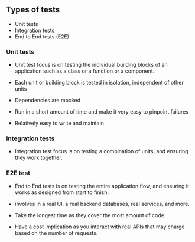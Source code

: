 ## Types of tests

* Unit tests
* Integration tests
* End to End tests (E2E) 

### Unit tests

* Unit test focus is on testing the individual building blocks of an application such as a class or a function or a component. 

* Each unit or building block is tested in isolation, independent of other units

* Dependencies are mocked 

* Run in a short amount of time and make it very easy to pinpoint failures

* Relatively easy to write and maintain

### Integration tests

* Integration test focus is on testing a combination of units, and ensuring they work together. 

### E2E test 

* End to End tests is on testing the entire application flow, and ensuring it works as designed from start to finish. 

* involves in a real UI, a real backend databases, real services, and more.

* Take the longest time as they cover the most amount of code. 

* Have a cost implication as you interact with real APIs that may charge based on the number of requests. 